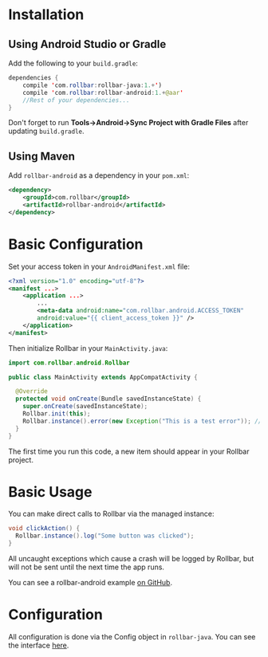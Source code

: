 # Installation

## Using Android Studio or Gradle

Add the following to your `build.gradle`:

``` java
dependencies {
    compile 'com.rollbar:rollbar-java:1.+')
    compile 'com.rollbar:rollbar-android:1.+@aar'
    //Rest of your dependencies...
}
```

Don't forget to run **Tools→Android→Sync Project with Gradle Files** after updating `build.gradle`.

## Using Maven

Add `rollbar-android` as a dependency in your `pom.xml`:

```xml
<dependency>
    <groupId>com.rollbar</groupId>
    <artifactId>rollbar-android</artifactId>
</dependency>
```

# Basic Configuration

Set your access token in your `AndroidManifest.xml` file:

``` xml
<?xml version="1.0" encoding="utf-8"?>
<manifest ...>
    <application ...>
        ...
        <meta-data android:name="com.rollbar.android.ACCESS_TOKEN"
        android:value="{{ client_access_token }}" />
    </application>
</manifest>
```

Then initialize Rollbar in your `MainActivity.java`:

``` java
import com.rollbar.android.Rollbar

public class MainActivity extends AppCompatActivity {

  @Override
  protected void onCreate(Bundle savedInstanceState) {
    super.onCreate(savedInstanceState);
    Rollbar.init(this);
    Rollbar.instance().error(new Exception("This is a test error")); //remove this after initial testing
  }
}
```

The first time you run this code, a new item should appear in your Rollbar project.

# Basic Usage

You can make direct calls to Rollbar via the managed instance:

``` java
void clickAction() {
  Rollbar.instance().log("Some button was clicked");
}
```

All uncaught exceptions which cause a crash will be logged by Rollbar, but will not be sent until the next time the app runs.

You can see a rollbar-android example <a href="https://github.com/rollbar/rollbar-java/tree/master/examples/rollbar-android" target="_blank" rel="noopener">on GitHub</a>.

# Configuration

All configuration is done via the Config object in `rollbar-java`. You can see the interface <a href="https://github.com/rollbar/rollbar-java/blob/master/rollbar-java/src/main/java/com/rollbar/notifier/config/Config.java" target="_blank" rel="noopener">here</a>.
